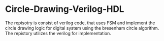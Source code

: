 # Circle-Drawing-Verilog-HDL
The repisotry is consist of verilog code, that uses FSM and implement the circle drawing logic for digital system using the bresenham circle algorithm.
The repistory utilizes the verilog for implementation.
